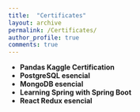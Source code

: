 ```yaml
---
title:  "Certificates"
layout: archive
permalink: /Certificates/
author_profile: true
comments: true
---
```


<ul>

<li><strong>Pandas Kaggle Certification</strong><a href="/assets/certificates/VictorArranzBarcenilla_Pandas.png"><i class="fas fa-link"></i></a></li>
<li><strong>PostgreSQL esencial</strong><a href="/assets/certificates/CertificadoDeFinalizacion_PostgreSQL esencial.pdf"><i class="fas fa-link"></i></a></li>
<li><strong>MongoDB esencial</strong><a href="/assets/certificates/CertificadoDeFinalizacion_MongoDB esencial.pdf"><i class="fas fa-link"></i></a></li>
<li><strong>Learning Spring with Spring Boot</strong> <a href="/assets/certificates/CertificadoDeFinalizacion_Learning Spring with Spring Boot.pdf"><i class="fas fa-link"></i></a></li>
<li><strong>React Redux esencial<a href="/assets/certificates/CertificadoDeFinalizacion_React Redux esencial.pdf"><i class="fas fa-link"></i></a></li>


</ul>